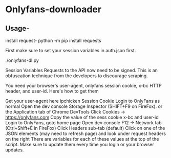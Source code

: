 # Onlyfans-downloader

Usage-
--------------
install request- python -m pip install requests

First make sure to set your session variables in auth.json first.

./onlyfans-dl.py

Session Variables
Requests to the API now need to be signed. This is an obfuscation technique from the developers to discourage scraping.

You need your browser's user-agent, onlyfans session cookie, x-bc HTTP header, and user-id. Here's how to get them

Get your user-agent here ipchicken
Session Cookie
Login to OnlyFans as normal
Open the dev console Storage Inspector (SHIFT+F9 on FireFox). or the Application tab of Chrome DevTools
Click Cookies -> https://onlyfans.com
Copy the value of the sess cookie
x-bc and user-id
Login to OnlyFans, goto home page
Open dev console F12 -> Network tab (Ctrl+Shift+E in FireFox)
Click Headers sub-tab (default)
Click on one of the JSON elements (may need to refresh page) and look under request headers on the right
There are variables for each of these values at the top of the script. Make sure to update them every time you login or your browser updates.
